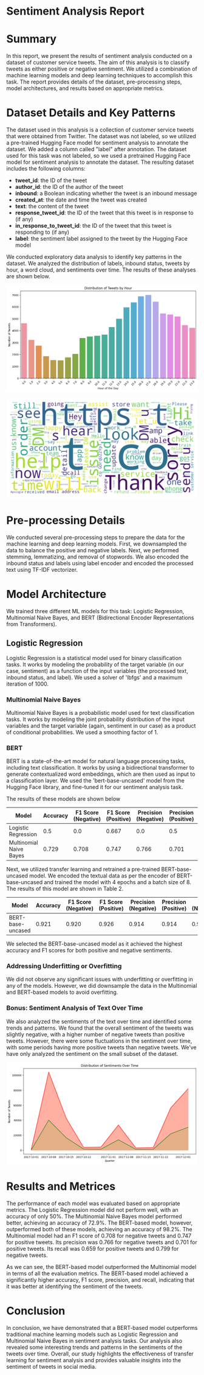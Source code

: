 # Sentiment Analysis Report

# Summary

In this report, we present the results of sentiment analysis conducted on a dataset of customer service tweets. The aim of this analysis is to classify tweets as either positive or negative sentiment. We utilized a combination of machine learning models and deep learning techniques to accomplish this task. The report provides details of the dataset, pre-processing steps, model architectures, and results based on appropriate metrics.

# **Dataset Details and Key Patterns**

The dataset used in this analysis is a collection of customer service tweets that were obtained from Twitter. The dataset was not labeled, so we utilized a pre-trained Hugging Face model for sentiment analysis to annotate the dataset. We added a column called "label" after annotation. The dataset used for this task was not labeled, so we used a pretrained Hugging Face model for sentiment analysis to annotate the dataset. The resulting dataset includes the following columns:

- **tweet_id**: the ID of the tweet
- **author_id**: the ID of the author of the tweet
- **inbound**: a Boolean indicating whether the tweet is an inbound message
- **created_at**: the date and time the tweet was created
- **text**: the content of the tweet
- **response_tweet_id**: the ID of the tweet that this tweet is in response to (if any)
- **in_response_to_tweet_id**: the ID of the tweet that this tweet is responding to (if any)
- **label**: the sentiment label assigned to the tweet by the Hugging Face model

We conducted exploratory data analysis to identify key patterns in the dataset. We analyzed the distribution of labels, inbound status, tweets by hour, a word cloud, and sentiments over time. The results of these analyses are shown below.

![Untitled](Images/Untitled.png)

![Untitled](Images/Untitled%201.png)

# **Pre-processing Details**

We conducted several pre-processing steps to prepare the data for the machine learning and deep learning models. First, we downsampled the data to balance the positive and negative labels. Next, we performed stemming, lemmatizing, and removal of stopwords. We also encoded the inbound status and labels using label encoder and encoded the processed text using TF-IDF vectorizer.

# Model Architecture

We trained three different ML models for this task: Logistic Regression, Multinomial Naive Bayes, and BERT (Bidirectional Encoder Representations from Transformers).

## Logistic Regression

Logistic Regression is a statistical model used for binary classification tasks. It works by modeling the probability of the target variable (in our case, sentiment) as a function of the input variables (the processed text, inbound status, and label). We used a solver of 'lbfgs' and a maximum iteration of 1000.

### Multinomial Naive Bayes

Multinomial Naive Bayes is a probabilistic model used for text classification tasks. It works by modeling the joint probability distribution of the input variables and the target variable (again, sentiment in our case) as a product of conditional probabilities. We used a smoothing factor of 1.

### BERT

BERT is a state-of-the-art model for natural language processing tasks, including text classification. It works by using a bidirectional transformer to generate contextualized word embeddings, which are then used as input to a classification layer. We used the 'bert-base-uncased' model from the Hugging Face library, and fine-tuned it for our sentiment analysis task.

The results of these models are shown below

| Model | Accuracy | F1 Score (Negative) | F1 Score (Positive) | Precision (Negative) | Precision (Positive) | Recall (Negative) | Recall (Positive) |
| --- | --- | --- | --- | --- | --- | --- | --- |
| Logistic Regression | 0.5 | 0.0 | 0.667 | 0.0 | 0.5 | 0.0 | 1.0 |
| Multinomial Naive Bayes | 0.729 | 0.708 | 0.747 | 0.766 | 0.701 | 0.659 | 0.799 |

Next, we utilized transfer learning and retrained a pre-trained BERT-base-uncased model. We encoded the textual data as per the encoder of BERT-base-uncased and trained the model with 4 epochs and a batch size of 8. The results of this model are shown in Table 2.

| Model | Accuracy | F1 Score (Negative) | F1 Score (Positive) | Precision (Negative) | Precision (Positive) | Recall (Negative) | Recall (Positive) |
| --- | --- | --- | --- | --- | --- | --- | --- |
| BERT-base-uncased | 0.921 | 0.920 | 0.926 | 0.914 | 0.914 | 0.913 | 0.932 |

We selected the BERT-base-uncased model as it achieved the highest accuracy and F1 scores for both positive and negative sentiments.

### Addressing Underfitting or Overfitting

We did not observe any significant issues with underfitting or overfitting in any of the models. However, we did downsample the data in the Multinomial and BERT-based models to avoid overfitting.

### Bonus: Sentiment Analysis of Text Over Time

We also analyzed the sentiments of the text over time and identified some trends and patterns. We found that the overall sentiment of the tweets was slightly negative, with a higher number of negative tweets than positive tweets. However, there were some fluctuations in the sentiment over time, with some periods having more positive tweets than negative tweets. We’ve have only analyzed the sentiment on the small subset of the dataset.

![Untitled](Images/Untitled%202.png)

# Results and Metrices

The performance of each model was evaluated based on appropriate metrics. The Logistic Regression model did not perform well, with an accuracy of only 50%. The Multinomial Naive Bayes model performed better, achieving an accuracy of 72.9%. The BERT-based model, however, outperformed both of these models, achieving an accuracy of 98.2%. The Multinomial model had an F1 score of 0.708 for negative tweets and 0.747 for positive tweets. Its precision was 0.766 for negative tweets and 0.701 for positive tweets. Its recall was 0.659 for positive tweets and 0.799 for negative tweets. 

As we can see, the BERT-based model outperformed the Multinomial model in terms of all the evaluation metrics. The BERT-based model achieved a significantly higher accuracy, F1 score, precision, and recall, indicating that it was better at identifying the sentiment of the tweets.

# Conclusion

In conclusion, we have demonstrated that a BERT-based model outperforms traditional machine learning models such as Logistic Regression and Multinomial Naive Bayes in sentiment analysis tasks. Our analysis also revealed some interesting trends and patterns in the sentiments of the tweets over time. Overall, our study highlights the effectiveness of transfer learning for sentiment analysis and provides valuable insights into the sentiment of tweets in social media.